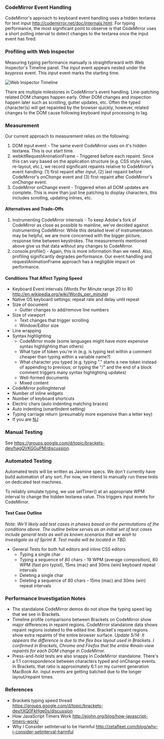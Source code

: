 ### CodeMirror Event Handling
CodeMirror's approach to keyboard event handling uses a hidden textarea for text input <http://codemirror.net/doc/internals.html>. For typing performance, the most significant point to observe is that CodeMirror uses a short polling interval to detect changes to the textarea once the input event has fired.

### Profiling with Web Inspector
Measuring typing performance manually is straightforward with Web Inspector's Timeline panel. The _input_ event appears nested under the _keypress_ event. This _input_ event marks the starting time.

![Web Inspector Timeline](https://github.com/brackets-cont/brackets/wiki/screenshots/performance-typing-webinspector-thumb.png)

There are multiple milestones in CodeMirror's event handling. Line-patching related DOM changes happen early. Other DOM changes and inspection happen later such as scrolling, gutter updates, etc. Often the typed character(s) will get repainted by the browser quickly, however, related changes to the DOM cause following keyboard input processing to lag.
### Measurement
Our current approach to measurement relies on the following:

1. DOM input event - The same event CodeMirror uses on it's hidden textarea. This is our start time.
2. webkitRequestAnimationFrame - Triggered before each repaint. Since this can vary based on the application structure (e.g. CSS style rules, re-layout, etc.), we record significant repaints relative to CodeMirror's event handling: (1) first repaint after _input_, (2) last repaint before CodeMirror's _onChange_ event and (3) first repaint after CodeMirror's _onChange_ event.
3. CodeMirror onChange event - Triggered when all DOM updates are complete. This is more than just line patching to display characters, this includes scrolling, updating inlines, etc.

#### Alternatives and Trade-Offs
1. Instrumenting CodeMirror internals - To keep Adobe's fork of CodeMirror as close as possible to mainline, we've decided against instrumenting CodeMirror. While this detailed level of instrumentation may be helpful, we are more concerned with the bigger picture, response time between keystrokes. The measurements mentioned above give us that data without any changes to CodeMirror.
2. console.profile() - Again, this is more information than we need. Also, profiling significantly degrades performance. Our event handling and requestAnimationFrame approach has a negligible impact on performance.

#### Conditions That Affect Typing Speed
* Keyboard Event intervals (Words Per Minute range 20 to 80 <http://en.wikipedia.org/wiki/Words_per_minute>)
* Native OS keyboard settings: repeat rate and delay until repeat
* Size of document
    * Gutter changes to add/remove line numbers
* Size of viewport
    * Text changes that trigger scrolling
    * Window/Editor size
* Line wrapping
* Syntax highlighting
    * CodeMirror mode (some languages might have more expensive syntax highlighting than others)
    * What type of token you're in (e.g. is typing text within a comment cheaper than typing within a variable name?)
    * What character you typed (e.g. typing "." starts a new token instead of appending to previous; or typing the "/" and the end of a block comment triggers many syntax highlighting updates)
    * Well-formed documents
    * Mixed content
* CodeMirror pollingInterval
* Number of inline widgets
* Number of keyboard shortcuts
* Electric chars (auto indenting matching braces)
* Auto indenting (smartIndent setting)
* Typing carriage return (presumably more expensive than a letter key) 
* If you are [NJ](https://github.com/njx)

### Manual Testing
See https://groups.google.com/d/topic/brackets-dev/hagQVKGGuPM/discussion.

### Automated Testing
Automated tests will be written as Jasmine specs. We don't currently have build automation of any sort. For now, we intend to manually run these tests on dedicated test machines.

To reliably simulate typing, we use setTimer() at an appropriate WPM interval to change the hidden textarea value. This triggers input events for CodeMirror.

#### Test Case Outline

_Note: We'll likely add test cases in phases based on the permutations of the conditions above. The outline below serves as an initial set of test cases include general tests as well as known scenarios that we wish to investigate as of Sprint 8. Test media will be located in TBD._

* General Tests for both full editors and inline CSS editors
    * Typing a single char
    * Typing a sequence of 80 chars - 19 WPM (average composition), 80 WPM (fast pro typist), 15ms (mac) and 30ms (win) keyboard repeat intervals
    * Deleting a single char
    * Deleting a sequence of 80 chars - 15ms (mac) and 30ms (win) repeat intervals

### Performance Investigation Notes

* The standalone CodeMirror demos do not show the typing speed lag that we see in Brackets.
* Timeline profile comparisons between Brackets on CodeMirror show major differences in repaint regions. CodeMirror standalone data shows repaint regions isolated to the edited line. Bracket's repaint regions show extra repaints of the entire browser surface. _Update 5/14: It appears the difference is due to the flex box layout used in Brackets. I confirmed in Brackets, Chrome and Firefox that the entire #main-view repaints for each DOM change in CodeMirror._
* Press-and-hold tests are also snappy in CodeMirror standalone. There's a 1:1 correspondence between characters typed and onChange events. In Brackets, that ratio is approximately 6:1 on my current generation MacBook Air. input events are getting batched due to the longer layout/repaint times. 

### References
* Brackets typing speed thread <https://groups.google.com/d/topic/brackets-dev/tXQ0FkHge0s/discussion>
* How JavaScript Timers Work <http://ejohn.org/blog/how-javascript-timers-work/>
* Why I Consider setInterval to be Harmful <http://zetafleet.com/blog/why-i-consider-setinterval-harmful>